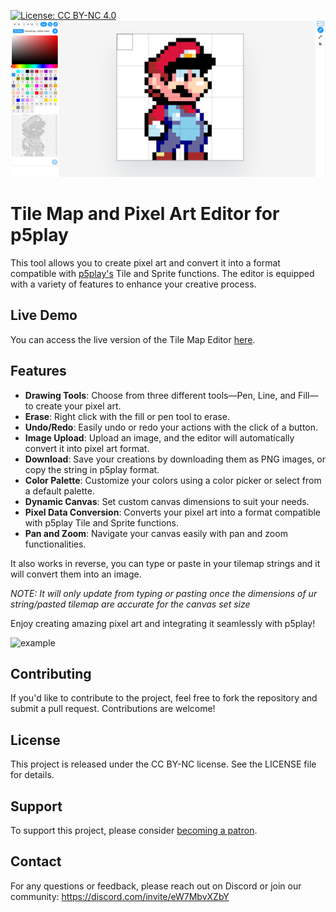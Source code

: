 [![License: CC BY-NC 4.0](https://img.shields.io/badge/License-CC%20BY--NC%204.0-lightgrey.svg)](https://creativecommons.org/licenses/by-nc/4.0/)
![editor img](cover.png)

# Tile Map and Pixel Art Editor for p5play

This tool allows you to create pixel art and convert it into a format compatible with [p5play's](https://p5play.org/) Tile and Sprite functions. The editor is equipped with a variety of features to enhance your creative process.

## Live Demo

You can access the live version of the Tile Map Editor [here](https://tezumie.github.io/p5play-Tile-Map-Editor/). 

## Features

- **Drawing Tools**: Choose from three different tools—Pen, Line, and Fill—to create your pixel art.
- **Erase**: Right click with the fill or pen tool to erase.
- **Undo/Redo**: Easily undo or redo your actions with the click of a button.
- **Image Upload**: Upload an image, and the editor will automatically convert it into pixel art format.
- **Download**: Save your creations by downloading them as PNG images, or copy the string in p5play format.
- **Color Palette**: Customize your colors using a color picker or select from a default palette.
- **Dynamic Canvas**: Set custom canvas dimensions to suit your needs.
- **Pixel Data Conversion**: Converts your pixel art into a format compatible with p5play Tile and Sprite functions.
- **Pan and Zoom**: Navigate your canvas easily with pan and zoom functionalities.

It also works in reverse, you can type or paste in your tilemap strings and it will convert them into an image.

*NOTE: It will only update from typing or pasting once the dimensions of ur string/pasted tilemap are accurate for the canvas set size*


Enjoy creating amazing pixel art and integrating it seamlessly with p5play!

![example](https://github.com/Tezumie/p5play-Tile-Map-Editor/assets/102488626/4e596f48-4031-4499-bea7-c7837669263b)

## Contributing

If you'd like to contribute to the project, feel free to fork the repository and submit a pull request. Contributions are welcome!

## License

This project is released under the CC BY-NC license. See the LICENSE file for details.


## Support

To support this project, please consider [becoming a patron](https://www.patreon.com/aijscodeeditor).

## Contact

For any questions or feedback, please reach out on Discord or join our community: https://discord.com/invite/eW7MbvXZbY

